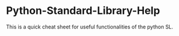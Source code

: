 # Python-Standard-Library-Help
This is a quick cheat sheet for useful functionalities of the python SL.
